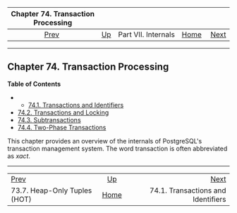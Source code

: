 <!--?xml version="1.0" encoding="UTF-8" standalone="no"?-->

|            Chapter 74. Transaction Processing            |                                            |                     |                                                       |                                                                   |
| :------------------------------------------------------: | :----------------------------------------- | :-----------------: | ----------------------------------------------------: | ----------------------------------------------------------------: |
| [Prev](storage-hot.html "73.7. Heap-Only Tuples (HOT)")  | [Up](internals.html "Part VII. Internals") | Part VII. Internals | [Home](index.html "PostgreSQL 17devel Documentation") |  [Next](transaction-id.html "74.1. Transactions and Identifiers") |

***

## Chapter 74. Transaction Processing

**Table of Contents**

  * *   [74.1. Transactions and Identifiers](transaction-id.html)
* [74.2. Transactions and Locking](xact-locking.html)
* [74.3. Subtransactions](subxacts.html)
* [74.4. Two-Phase Transactions](two-phase.html)

This chapter provides an overview of the internals of PostgreSQL's transaction management system. The word transaction is often abbreviated as *xact*.

***

|                                                          |                                                       |                                                                   |
| :------------------------------------------------------- | :---------------------------------------------------: | ----------------------------------------------------------------: |
| [Prev](storage-hot.html "73.7. Heap-Only Tuples (HOT)")  |       [Up](internals.html "Part VII. Internals")      |  [Next](transaction-id.html "74.1. Transactions and Identifiers") |
| 73.7. Heap-Only Tuples (HOT)                             | [Home](index.html "PostgreSQL 17devel Documentation") |                                74.1. Transactions and Identifiers |
